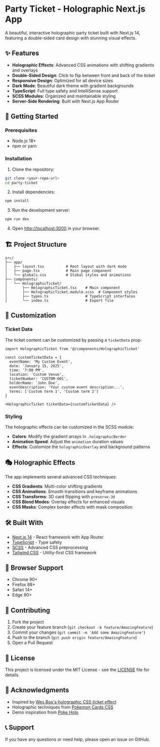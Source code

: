 # Party Ticket - Holographic Next.js App

A beautiful, interactive holographic party ticket built with Next.js 14, featuring a double-sided card design with stunning visual effects.

## ✨ Features

- **Holographic Effects**: Advanced CSS animations with shifting gradients and overlays
- **Double-Sided Design**: Click to flip between front and back of the ticket
- **Responsive Design**: Optimized for all device sizes
- **Dark Mode**: Beautiful dark theme with gradient backgrounds
- **TypeScript**: Full type safety and IntelliSense support
- **SCSS Modules**: Organized and maintainable styling
- **Server-Side Rendering**: Built with Next.js App Router

## 🚀 Getting Started

### Prerequisites

- Node.js 18+ 
- npm or yarn

### Installation

1. Clone the repository:
```bash
git clone <your-repo-url>
cd party-ticket
```

2. Install dependencies:
```bash
npm install
```

3. Run the development server:
```bash
npm run dev
```

4. Open [http://localhost:3000](http://localhost:3000) in your browser.

## 🏗️ Project Structure

```
src/
├── app/
│   ├── layout.tsx          # Root layout with dark mode
│   ├── page.tsx            # Main page component
│   └── globals.css         # Global styles and animations
├── components/
│   └── HolographicTicket/
│       ├── HolographicTicket.tsx    # Main component
│       ├── HolographicTicket.module.scss  # Component styles
│       ├── types.ts                 # TypeScript interfaces
│       └── index.ts                 # Export file
```

## 🎨 Customization

### Ticket Data

The ticket content can be customized by passing a `ticketData` prop:

```tsx
import HolographicTicket from '@/components/HolographicTicket'

const customTicketData = {
  eventName: 'My Custom Event',
  date: 'January 15, 2025',
  time: '7:00 PM',
  location: 'Custom Venue',
  ticketNumber: 'CUSTOM-001',
  holderName: 'John Doe',
  eventDescription: 'Your custom event description...',
  terms: ['Custom term 1', 'Custom term 2']
}

<HolographicTicket ticketData={customTicketData} />
```

### Styling

The holographic effects can be customized in the SCSS module:

- **Colors**: Modify the gradient arrays in `.holographicBorder`
- **Animation Speed**: Adjust the `animation` duration values
- **Effects**: Customize the `holographicOverlay` and background patterns

## 🎭 Holographic Effects

The app implements several advanced CSS techniques:

- **CSS Gradients**: Multi-color shifting gradients
- **CSS Animations**: Smooth transitions and keyframe animations
- **CSS Transforms**: 3D card flipping with `preserve-3d`
- **CSS Blend Modes**: Overlay effects for enhanced visuals
- **CSS Masks**: Complex border effects with mask composition

## 🛠️ Built With

- [Next.js 14](https://nextjs.org/) - React framework with App Router
- [TypeScript](https://www.typescriptlang.org/) - Type safety
- [SCSS](https://sass-lang.com/) - Advanced CSS preprocessing
- [Tailwind CSS](https://tailwindcss.com/) - Utility-first CSS framework

## 📱 Browser Support

- Chrome 90+
- Firefox 88+
- Safari 14+
- Edge 90+

## 🤝 Contributing

1. Fork the project
2. Create your feature branch (`git checkout -b feature/AmazingFeature`)
3. Commit your changes (`git commit -m 'Add some AmazingFeature'`)
4. Push to the branch (`git push origin feature/AmazingFeature`)
5. Open a Pull Request

## 📄 License

This project is licensed under the MIT License - see the [LICENSE](LICENSE) file for details.

## 🙏 Acknowledgments

- Inspired by [Wes Bos's holographic CSS ticket effect](https://wesbos.com/tip/holographic-css-ticket-effect)
- Holographic techniques from [Pokemon Cards CSS](https://github.com/simeydotme/pokemon-cards-css)
- Demo inspiration from [Poke Holo](https://poke-holo.simey.me/)

## 📞 Support

If you have any questions or need help, please open an issue on GitHub.
